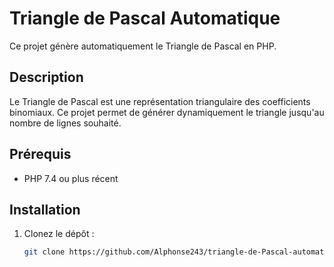 # Triangle de Pascal Automatique

Ce projet génère automatiquement le Triangle de Pascal en PHP.

## Description

Le Triangle de Pascal est une représentation triangulaire des coefficients binomiaux. Ce projet permet de générer dynamiquement le triangle jusqu'au nombre de lignes souhaité.

## Prérequis

- PHP 7.4 ou plus récent

## Installation

1. Clonez le dépôt :

   ```bash
   git clone https://github.com/Alphonse243/triangle-de-Pascal-automatique.git
